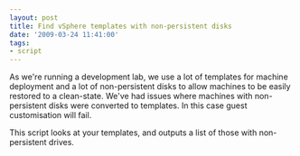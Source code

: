 ```yaml
---
layout: post
title: Find vSphere templates with non-persistent disks
date: '2009-03-24 11:41:00'
tags:
- script
---
```



As we're running a development lab, we use a lot of templates for machine deployment and a lot of non-persistent disks to allow machines to be easily restored to a clean-state. We've had issues where machines with non-persistent disks were converted to templates. In this case guest customisation will fail.

This script looks at your templates, and outputs a list of those with non-persistent drives.

<script src="https://gist.github.com/GuruAnt/7213597.js"></script>



